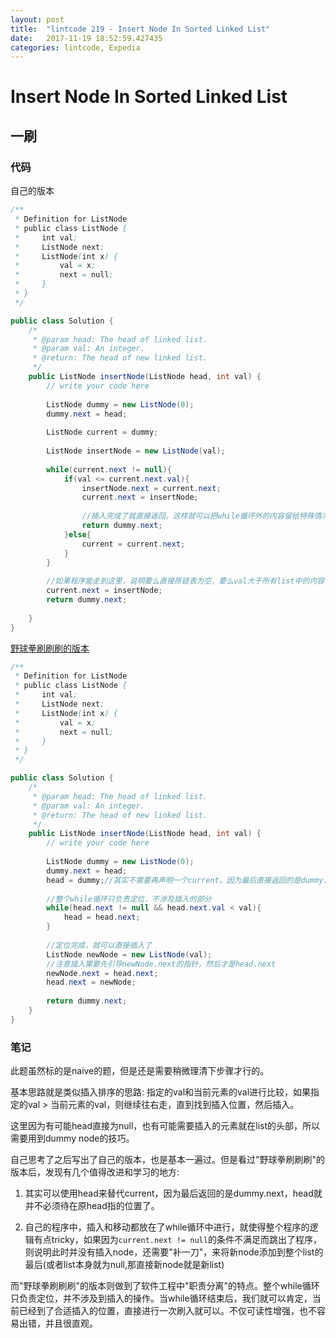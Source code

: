 ```yaml
---
layout: post
title:  "lintcode 219 - Insert Node In Sorted Linked List"
date:   2017-11-19 18:52:59.427435
categories: lintcode, Expedia
---
```


# Insert Node In Sorted Linked List

## 一刷

### 代码

自己的版本
```java
/**
 * Definition for ListNode
 * public class ListNode {
 *     int val;
 *     ListNode next;
 *     ListNode(int x) {
 *         val = x;
 *         next = null;
 *     }
 * }
 */

public class Solution {
    /*
     * @param head: The head of linked list.
     * @param val: An integer.
     * @return: The head of new linked list.
     */
    public ListNode insertNode(ListNode head, int val) {
        // write your code here
        
        ListNode dummy = new ListNode(0);
        dummy.next = head;
        
        ListNode current = dummy;
        
        ListNode insertNode = new ListNode(val);
        
        while(current.next != null){
            if(val <= current.next.val){
                insertNode.next = current.next;
                current.next = insertNode;
                
                //插入完成了就直接返回，这样就可以把while循环外的内容留给特殊情况
                return dummy.next;
            }else{
                current = current.next;
            }
        }
        
        //如果程序能走到这里，说明要么直接原链表为空，要么val大于所有list中的内容
        current.next = insertNode;
        return dummy.next;
        
    }
}
```

[野球拳刷刷刷的版本](https://yeqiuquan.blogspot.com/2016/02/insert-node-in-sorted-linked-list.html)
```java
/**
 * Definition for ListNode
 * public class ListNode {
 *     int val;
 *     ListNode next;
 *     ListNode(int x) {
 *         val = x;
 *         next = null;
 *     }
 * }
 */

public class Solution {
    /*
     * @param head: The head of linked list.
     * @param val: An integer.
     * @return: The head of new linked list.
     */
    public ListNode insertNode(ListNode head, int val) {
        // write your code here
        
        ListNode dummy = new ListNode(0);
        dummy.next = head;
        head = dummy;//其实不需要再声明一个current，因为最后直接返回的是dummy.next，已经不需要head了
        
        //整个while循环只负责定位，不涉及插入的部分
        while(head.next != null && head.next.val < val){
            head = head.next;
        }
        
        //定位完成，就可以直接插入了
        ListNode newNode = new ListNode(val);
        //注意插入需要先引导newNode.next的指针，然后才是head.next
        newNode.next = head.next;
        head.next = newNode;
        
        return dummy.next;
    }
}
```

### 笔记

此题虽然标的是naive的题，但是还是需要稍微理清下步骤才行的。

基本思路就是类似插入排序的思路: 指定的val和当前元素的val进行比较，如果指定的val > 当前元素的val，则继续往右走，直到找到插入位置，然后插入。


这里因为有可能head直接为null，也有可能需要插入的元素就在list的头部，所以需要用到dummy node的技巧。

自己思考了之后写出了自己的版本，也是基本一遍过。但是看过"野球拳刷刷刷"的版本后，发现有几个值得改进和学习的地方:

1. 其实可以使用head来替代current，因为最后返回的是dummy.next，head就并不必须待在原head指的位置了。

2. 自己的程序中，插入和移动都放在了while循环中进行，就使得整个程序的逻辑有点tricky，如果因为`current.next != null`的条件不满足而跳出了程序，则说明此时并没有插入node，还需要"补一刀"，来将新node添加到整个list的最后(或者list本身就为null,那直接新node就是新list)

而"野球拳刷刷刷"的版本则做到了软件工程中"职责分离"的特点。整个while循环只负责定位，并不涉及到插入的操作。当while循环结束后，我们就可以肯定，当前已经到了合适插入的位置，直接进行一次刷入就可以。不仅可读性增强，也不容易出错，并且很直观。